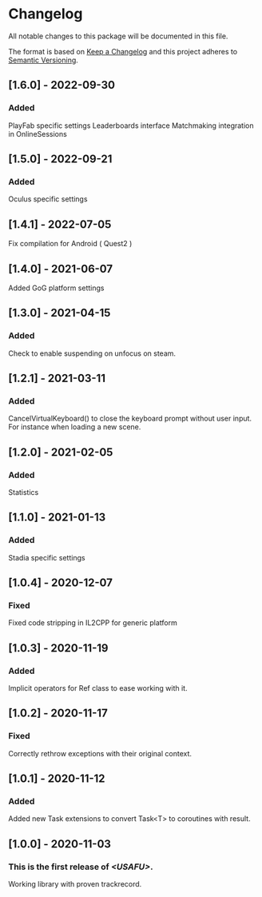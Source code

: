 # Changelog
All notable changes to this package will be documented in this file.

The format is based on [Keep a Changelog](http://keepachangelog.com/en/1.0.0/)
and this project adheres to [Semantic Versioning](http://semver.org/spec/v2.0.0.html).

## [1.6.0] - 2022-09-30

### Added

PlayFab specific settings
Leaderboards interface
Matchmaking integration in OnlineSessions

## [1.5.0] - 2022-09-21

### Added

Oculus specific settings

## [1.4.1] - 2022-07-05

Fix compilation for Android ( Quest2 )

## [1.4.0] - 2021-06-07

Added GoG platform settings

## [1.3.0] - 2021-04-15

### Added

Check to enable suspending on unfocus on steam.

## [1.2.1] - 2021-03-11

### Added

CancelVirtualKeyboard() to close the keyboard prompt without user input. For instance when loading a new scene.

## [1.2.0] - 2021-02-05

### Added

Statistics

## [1.1.0] - 2021-01-13

### Added

Stadia specific settings

## [1.0.4] - 2020-12-07

### Fixed

Fixed code stripping in IL2CPP for generic platform

## [1.0.3] - 2020-11-19

### Added

Implicit operators for Ref class to ease working with it.

## [1.0.2] - 2020-11-17

### Fixed

Correctly rethrow exceptions with their original context.

## [1.0.1] - 2020-11-12

### Added

Added new Task extensions to convert Task\<T\> to coroutines with result.
 
## [1.0.0] - 2020-11-03

### This is the first release of *\<USAFU\>*.

Working library with proven trackrecord.
